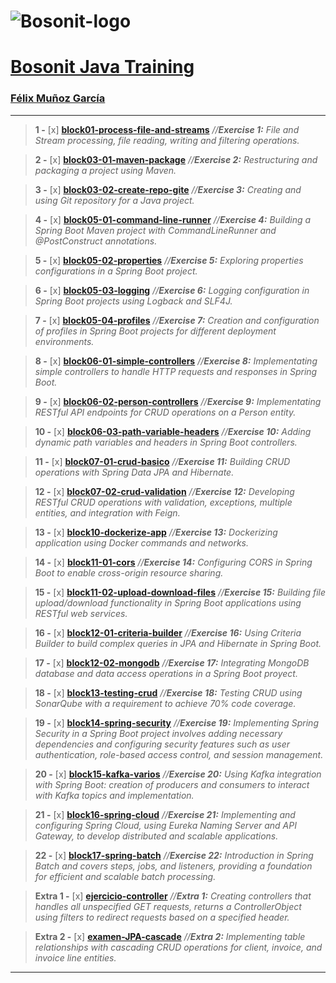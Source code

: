 # 
# ![Bosonit-logo](https://cdn.bosonit.com/n-content/uploads/2021/12/bosonit_web.png)

# [**Bosonit Java Training**](https://github.com/felixmgdeveloper)

### [**Félix Muñoz García**](https://www.linkedin.com/in/felixmg28888/)

***

> **1 -** [x] [**block01-process-file-and-streams**](https://github.com/felixmgdeveloper/bosonit-java-training/tree/main/block01-process-file-and-streams)  *//**Exercise 1:** File and Stream processing, file reading, writing and filtering operations.* 

> **2 -** [x] [**block03-01-maven-package**](https://github.com/felixmgdeveloper/bosonit-java-training/tree/main/block03-01-maven-package)  *//**Exercise 2:** Restructuring and packaging a project using Maven.*

> **3 -** [x] [**block03-02-create-repo-gite**](https://github.com/felixmgdeveloper/bosonit-java-training/tree/main/block03-02-create-repo-git)  *//**Exercise 3:** Creating and using Git repository for a Java project.*

> **4 -** [x] [**block05-01-command-line-runner**](https://github.com/felixmgdeveloper/bosonit-java-training/tree/main/block05-01-command-line-runner)  *//**Exercise 4:** Building a Spring Boot Maven project with CommandLineRunner and @PostConstruct annotations.*

> **5 -** [x] [**block05-02-properties**](https://github.com/felixmgdeveloper/bosonit-java-training/tree/main/block05-02-properties)  *//**Exercise 5:** Exploring properties configurations in a Spring Boot project.*

> **6 -** [x] [**block05-03-logging**](https://github.com/felixmgdeveloper/bosonit-java-training/tree/main/block05-03-logging)  *//**Exercise 6:** Logging configuration in Spring Boot projects using Logback and SLF4J.*

> **7 -** [x] [**block05-04-profiles**](https://github.com/felixmgdeveloper/bosonit-java-training/tree/main/block05-04-profiles)  *//**Exercise 7:** Creation and configuration of profiles in Spring Boot projects for different deployment environments.*

> **8 -** [x] [**block06-01-simple-controllers**](https://github.com/felixmgdeveloper/bosonit-java-training/tree/main/block06-01-simple-controllers)  *//**Exercise 8:** Implementating simple controllers to handle HTTP requests and responses in Spring Boot.*

> **9 -** [x] [**block06-02-person-controllers**](https://github.com/felixmgdeveloper/bosonit-java-training/tree/main/block06-02-person-controllers)  *//**Exercise 9:** Implementating RESTful API endpoints for CRUD operations on a Person entity.* 

> **10 -** [x] [**block06-03-path-variable-headers**](https://github.com/felixmgdeveloper/bosonit-java-training/tree/main/block06-03-path-variable-headers)  *//**Exercise 10:** Adding dynamic path variables and headers in Spring Boot controllers.*

> **11 -** [x] [**block07-01-crud-basico**](https://github.com/felixmgdeveloper/bosonit-java-training/tree/main/block07-01-crud-basico)  *//**Exercise 11:** Building CRUD operations with Spring Data JPA and Hibernate.*

> **12 -** [x] [**block07-02-crud-validation**](https://github.com/felixmgdeveloper/bosonit-java-training/tree/main/block07-02-crud-validation)  *//**Exercise 12:** Developing RESTful CRUD operations with validation, exceptions, multiple entities, and integration with Feign.*

> **13 -** [x] [**block10-dockerize-app**](https://github.com/felixmgdeveloper/bosonit-java-training/tree/main/block05-02-properties)  *//**Exercise 13:** Dockerizing application using Docker commands and networks.*

> **14 -** [x] [**block11-01-cors**](https://github.com/felixmgdeveloper/bosonit-java-training/tree/main/block11-01-cors)  *//**Exercise 14:** Configuring CORS in Spring Boot to enable cross-origin resource sharing.*

> **15 -** [x] [**block11-02-upload-download-files**](https://github.com/felixmgdeveloper/bosonit-java-training/tree/main/block11-02-upload-download-files)  *//**Exercise 15:** Building file upload/download functionality in Spring Boot applications using RESTful web services.*

> **16 -** [x] [**block12-01-criteria-builder**](https://github.com/felixmgdeveloper/bosonit-java-training/tree/main/block12-01-criteria-builder)  *//**Exercise 16:** Using Criteria Builder to build complex queries in JPA and Hibernate in Spring Boot.*

> **17 -** [x] [**block12-02-mongodb**](https://github.com/felixmgdeveloper/bosonit-java-training/tree/main/block12-02-mongodb)  *//**Exercise 17:** Integrating MongoDB database and data access operations in a Spring Boot proyect.*

> **18 -** [x] [**block13-testing-crud**](https://github.com/felixmgdeveloper/bosonit-java-training/tree/main/block13-testing-crud)  *//**Exercise 18:** Testing CRUD using SonarQube with a requirement to achieve 70% code coverage.*

> **19 -** [x] [**block14-spring-security**](https://github.com/felixmgdeveloper/bosonit-java-training/tree/main/block14-spring-security)  *//**Exercise 19:** Implementing Spring Security in a Spring Boot project involves adding necessary dependencies and configuring security features such as user authentication, role-based access control, and session management.*

> **20 -** [x] [**block15-kafka-varios**](https://github.com/felixmgdeveloper/bosonit-java-training/tree/main/block15-kafka-varios)  *//**Exercise 20:** Using Kafka integration with Spring Boot: creation of producers and consumers to interact with Kafka topics and implementation.*

> **21 -** [x] [**block16-spring-cloud**](https://github.com/felixmgdeveloper/bosonit-java-training/tree/main/block16-spring-cloud)  *//**Exercise 21:** Implementing and configuring Spring Cloud, using Eureka Naming Server and API Gateway, to develop distributed and scalable applications.*

> **22 -** [x] [**block17-spring-batch**](https://github.com/felixmgdeveloper/bosonit-java-training/tree/main/block17-spring-batch)  *//**Exercise 22:** Introduction in Spring Batch and covers steps, jobs, and listeners, providing a foundation for efficient and scalable batch processing.*

> **Extra 1 -** [x] [**ejercicio-controller**](https://github.com/felixmgdeveloper/bosonit-java-training/tree/main/ejercicio-controller)  *//**Extra 1:** Creating controllers that handles all unspecified GET requests, returns a ControllerObject using filters to redirect requests based on a specified header.*

> **Extra 2 -** [x] [**examen-JPA-cascade**](https://github.com/felixmgdeveloper/bosonit-java-training/tree/main/examen-JPA-cascade)  *//**Extra 2:** Implementing table relationships with cascading CRUD operations for client, invoice, and invoice line entities.*

***

